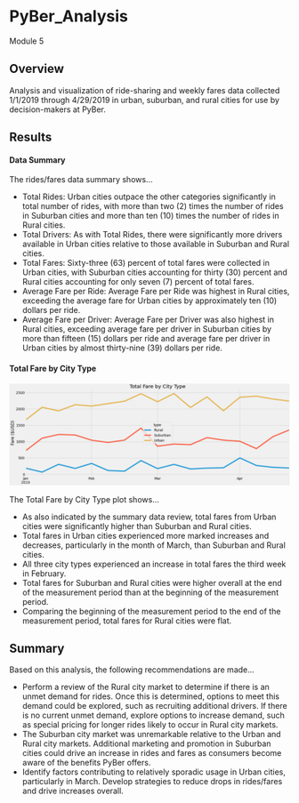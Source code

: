# PyBer_Analysis
Module 5

## Overview
Analysis and visualization of ride-sharing and weekly fares data collected 1/1/2019 through 4/29/2019 in urban, suburban, and rural cities for use by decision-makers at PyBer.

## Results

#### Data Summary

The rides/fares data summary shows...
- Total Rides:  Urban cities outpace the other categories significantly in total number of rides, with more than two (2) times the number of rides in Suburban cities and more than ten (10) times the number of rides in Rural cities.
- Total Drivers:  As with Total Rides, there were significantly more drivers available in Urban cities relative to those available in Suburban and Rural cities.
- Total Fares:  Sixty-three (63) percent of total fares were collected in Urban cities, with Suburban cities accounting for thirty (30) percent and Rural cities accounting for only seven (7) percent of total fares.
- Average Fare per Ride:  Average Fare per Ride was highest in Rural cities, exceeding the average fare for Urban cities by approximately ten (10) dollars per ride.
- Average Fare per Driver:  Average Fare per Driver was also highest in Rural cities, exceeding average fare per driver in Suburban cities by more than fifteen (15) dollars per ride and average fare per driver in Urban cities by almost thirty-nine (39) dollars per ride. 

#### Total Fare by City Type

![Total Fare by City Type](/Resources/Plot_Total_Fare_by_City_Type.png)

The Total Fare by City Type plot shows...
-  As also indicated by the summary data review, total fares from Urban cities were significantly higher than Suburban and Rural cities.
-  Total fares in Urban cities experienced more marked increases and decreases, particularly in the month of March, than Suburban and Rural cities.
-  All three city types experienced an increase in total fares the third week in February.
-  Total fares for Suburban and Rural cities were higher overall at the end of the measurement period than at the beginning of the measurement period.
-  Comparing the beginning of the measurement period to the end of the measurement period, total fares for Rural cities were flat.

## Summary
Based on this analysis, the following recommendations are made...
-  Perform a review of the Rural city market to determine if there is an unmet demand for rides.  Once this is determined, options to meet this demand could be explored, such as recruiting additional drivers.  If there is no current unmet demand, explore options to increase demand, such as special pricing for longer rides likely to occur in Rural city markets.
-  The Suburban city market was unremarkable relative to the Urban and Rural city markets.  Additional marketing and promotion in Suburban cities could drive an increase in rides and fares as consumers become aware of the benefits PyBer offers.
-  Identify factors contributing to relatively sporadic usage in Urban cities, particularly in March.  Develop strategies to reduce drops in rides/fares and drive increases overall.
